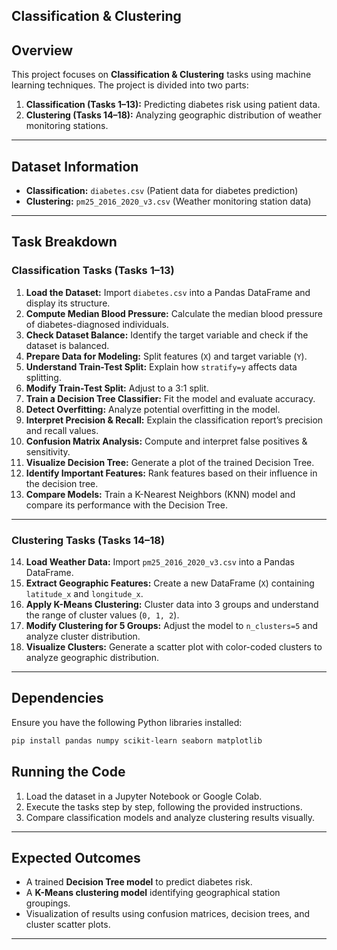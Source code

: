 ## Classification & Clustering

## Overview
This project focuses on **Classification & Clustering** tasks using machine learning techniques. The project is divided into two parts:
1. **Classification (Tasks 1–13):** Predicting diabetes risk using patient data.
2. **Clustering (Tasks 14–18):** Analyzing geographic distribution of weather monitoring stations.

---

## Dataset Information
- **Classification:** `diabetes.csv` (Patient data for diabetes prediction)
- **Clustering:** `pm25_2016_2020_v3.csv` (Weather monitoring station data)

---

## Task Breakdown

### **Classification Tasks (Tasks 1–13)**

1. **Load the Dataset:** Import `diabetes.csv` into a Pandas DataFrame and display its structure.
2. **Compute Median Blood Pressure:** Calculate the median blood pressure of diabetes-diagnosed individuals.
3. **Check Dataset Balance:** Identify the target variable and check if the dataset is balanced.
4. **Prepare Data for Modeling:** Split features (`X`) and target variable (`Y`).
5. **Understand Train-Test Split:** Explain how `stratify=y` affects data splitting.
6. **Modify Train-Test Split:** Adjust to a 3:1 split.
7. **Train a Decision Tree Classifier:** Fit the model and evaluate accuracy.
8. **Detect Overfitting:** Analyze potential overfitting in the model.
9. **Interpret Precision & Recall:** Explain the classification report’s precision and recall values.
10. **Confusion Matrix Analysis:** Compute and interpret false positives & sensitivity.
11. **Visualize Decision Tree:** Generate a plot of the trained Decision Tree.
12. **Identify Important Features:** Rank features based on their influence in the decision tree.
13. **Compare Models:** Train a K-Nearest Neighbors (KNN) model and compare its performance with the Decision Tree.

---

### **Clustering Tasks (Tasks 14–18)**

14. **Load Weather Data:** Import `pm25_2016_2020_v3.csv` into a Pandas DataFrame.
15. **Extract Geographic Features:** Create a new DataFrame (`X`) containing `latitude_x` and `longitude_x`.
16. **Apply K-Means Clustering:** Cluster data into 3 groups and understand the range of cluster values (`0, 1, 2`).
17. **Modify Clustering for 5 Groups:** Adjust the model to `n_clusters=5` and analyze cluster distribution.
18. **Visualize Clusters:** Generate a scatter plot with color-coded clusters to analyze geographic distribution.

---

## Dependencies
Ensure you have the following Python libraries installed:
```bash
pip install pandas numpy scikit-learn seaborn matplotlib
```

## Running the Code
1. Load the dataset in a Jupyter Notebook or Google Colab.
2. Execute the tasks step by step, following the provided instructions.
3. Compare classification models and analyze clustering results visually.

---

## Expected Outcomes
- A trained **Decision Tree model** to predict diabetes risk.
- A **K-Means clustering model** identifying geographical station groupings.
- Visualization of results using confusion matrices, decision trees, and cluster scatter plots.

---
